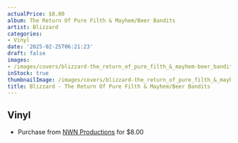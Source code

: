 ```yaml
---
actualPrice: $8.00
album: The Return Of Pure Filth & Mayhem/Beer Bandits
artist: Blizzard
categories:
- Vinyl
date: '2025-02-25T06:21:23'
draft: false
images:
- /images/covers/blizzard-the_return_of_pure_filth_&_mayhem-beer_bandits.jpg
inStock: true
thumbnailImage: /images/covers/blizzard-the_return_of_pure_filth_&_mayhem-beer_bandits-thumb.jpg
title: Blizzard - The Return Of Pure Filth & Mayhem/Beer Bandits
---
```


## Vinyl
* Purchase from [NWN Productions](http://shop.nwnprod.com/index.php?route=product/product&path=76&product_id=31961&sort=pd.name&order=ASC) for $8.00
